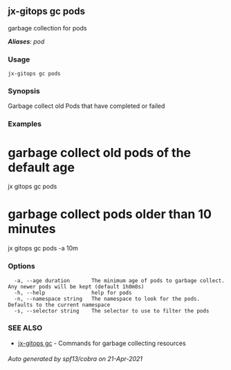 ## jx-gitops gc pods

garbage collection for pods

***Aliases**: pod*

### Usage

```
jx-gitops gc pods
```

### Synopsis

Garbage collect old Pods that have completed or failed

### Examples

  # garbage collect old pods of the default age
  jx gitops gc pods
  
  # garbage collect pods older than 10 minutes
  jx gitops gc pods -a 10m

### Options

```
  -a, --age duration       The minimum age of pods to garbage collect. Any newer pods will be kept (default 1h0m0s)
  -h, --help               help for pods
  -n, --namespace string   The namespace to look for the pods. Defaults to the current namespace
  -s, --selector string    The selector to use to filter the pods
```

### SEE ALSO

* [jx-gitops gc](jx-gitops_gc.md)	 - Commands for garbage collecting resources

###### Auto generated by spf13/cobra on 21-Apr-2021
